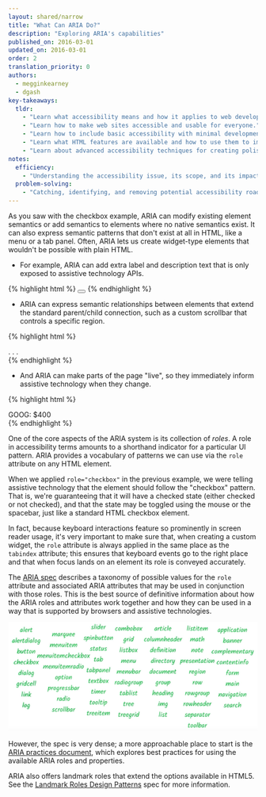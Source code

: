 ```yaml
---
layout: shared/narrow
title: "What Can ARIA Do?"
description: "Exploring ARIA's capabilities"
published_on: 2016-03-01
updated_on: 2016-03-01
order: 2
translation_priority: 0
authors:
  - megginkearney
  - dgash
key-takeaways:
  tldr: 
    - "Learn what accessibility means and how it applies to web development."
    - "Learn how to make web sites accessible and usable for everyone."
    - "Learn how to include basic accessibility with minimal development impace."
    - "Learn what HTML features are available and how to use them to improve accessibility."
    - "Learn about advanced accessibility techniques for creating polished accessibility experiences."
notes:
  efficiency:
    - "Understanding the accessibility issue, its scope, and its impact can make you a better web developer."
  problem-solving:
    - "Catching, identifying, and removing potential accessibility roadblocks before they happen can improve your development process and reduce maintenance requirements."
---
```


As you saw with the checkbox example, ARIA can modify existing element semantics or add semantics to elements where no native semantics exist. It can also express semantic patterns that don't exist at all in HTML, like a menu or a tab panel. Often, ARIA lets us create widget-type elements that wouldn't be possible with plain HTML.

 - For example, ARIA can add extra label and description text that is only exposed to assistive technology APIs.

{% highlight html %}
<button aria-label="screen reader only label"></button>
{% endhighlight %}

 - ARIA can express semantic relationships between elements that extend the standard parent/child connection, such as a custom scrollbar that controls a specific region.

{% highlight html %}
<div role="scrollbar" aria-controls="main"></div>
<div id="main">
. . .
</div>
{% endhighlight %}

 - And ARIA can make parts of the page "live", so they immediately inform assistive technology when they change.

{% highlight html %}
<div aria-live="true">
<span>GOOG: $400</span>
</div>
{% endhighlight %}

One of the core aspects of the ARIA system is its collection of *roles*. A role in accessibility terms amounts to a shorthand indicator for a particular UI pattern. ARIA provides a vocabulary of patterns we can use via the `role` attribute on any HTML element.

When we applied `role="checkbox"` in the previous example, we were telling assistive technology that the element should follow the "checkbox" pattern. That is, we're guaranteeing that it will have a checked state (either checked or not checked), and that the state may be toggled using the mouse or the spacebar, just like a standard HTML checkbox element.

In fact, because keyboard interactions feature so prominently in screen reader usage, it's very important to make sure that, when creating a custom widget, the `role` attribute is always applied in the same place as the `tabindex` attribute; this ensures that keyboard events go to the right place and that when focus lands on an element its role is conveyed accurately.

The <a href="https://www.w3.org/TR/wai-aria/" target="_blank">ARIA spec</a> describes a taxonomy of possible values for the `role` attribute and associated ARIA attributes that may be used in conjunction with those roles. This is the best source of definitive information about how the ARIA roles and attributes work together and how they can be used in a way that is supported by browsers and assistive technologies.

![available ARIA roles](imgs/aria-roles.png)

However, the spec is very dense; a more approachable place to start is the <a href="http://rawgit.com/w3c/aria/master/practices/aria-practices.html" target="_blank">ARIA practices document</a>, which explores best practices for using the available ARIA roles and properties.

ARIA also offers landmark roles that extend the options available in HTML5. See the <a href="http://rawgit.com/w3c/aria/master/practices/aria-practices.html#kbd_layout_landmark_XHTML" target="_blank">Landmark Roles Design Patterns</a> spec for more information.

